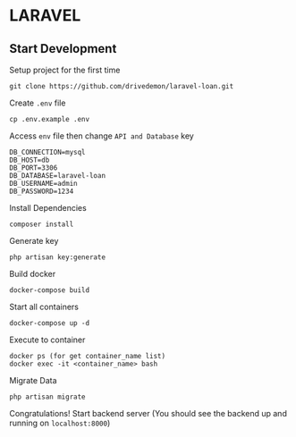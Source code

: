 # LARAVEL

## Start Development

Setup project for the first time
```
git clone https://github.com/drivedemon/laravel-loan.git
```
Create `.env` file
```
cp .env.example .env
```
Access `env` file then change `API and Database` key
```
DB_CONNECTION=mysql
DB_HOST=db
DB_PORT=3306
DB_DATABASE=laravel-loan
DB_USERNAME=admin
DB_PASSWORD=1234
```
Install Dependencies
```
composer install
```
Generate key
```
php artisan key:generate
```
Build docker
```
docker-compose build
```
Start all containers
```
docker-compose up -d
```
Execute to container
```
docker ps (for get container_name list)
docker exec -it <container_name> bash
```
Migrate Data
```
php artisan migrate
```
Congratulations! Start backend server (You should see the backend up and running on  `localhost:8000`)
